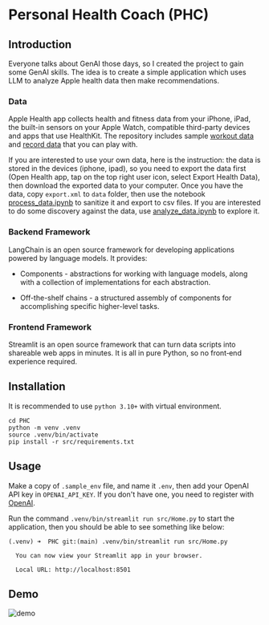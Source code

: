 # Personal Health Coach (PHC)

## Introduction

Everyone talks about GenAI those days, so I created the project to gain some GenAI skills. The idea is to create a simple application which uses LLM to analyze Apple health data then make recommendations.

### Data

Apple Health app collects health and fitness data from your iPhone, iPad, the built-in sensors on your Apple Watch, compatible third-party devices and apps that use HealthKit. The repository includes sample [workout data](./data/workouts_data.csv) and [record data](./data/records_data.csv) that you can play with.

If you are interested to use your own data, here is the instruction: the data is stored in the devices (iphone, ipad), so you need to export the data first (Open Health app, tap on the top right user icon, select Export Health Data), then download the exported data to your computer. Once you have the data, copy `export.xml` to `data` folder, then use the notebook [process_data.ipynb](./data/process_data.ipynb) to sanitize it and export to csv files. If you are interested to do some discovery against the data, use [analyze_data.ipynb](./data/analyze_data.ipynb) to explore it.

### Backend Framework

LangChain is an open source framework for developing applications powered by language models. It provides:

- Components - abstractions for working with language models, along with a collection of implementations for each abstraction.

- Off-the-shelf chains - a structured assembly of components for accomplishing specific higher-level tasks.

### Frontend Framework

Streamlit is an open source framework that can turn data scripts into shareable web apps in minutes. It is all in pure Python, so no front‑end experience required.

## Installation

It is recommended to use `python 3.10+` with virtual environment.

```
cd PHC
python -m venv .venv
source .venv/bin/activate
pip install -r src/requirements.txt
```

## Usage

Make a copy of `.sample_env` file, and name it `.env`, then add your OpenAI API key in `OPENAI_API_KEY`. If you don't have one, you need to register with [OpenAI](https://platform.openai.com/).

Run the command `.venv/bin/streamlit run src/Home.py` to start the application, then you should be able to see something like below:

```
(.venv) ➜  PHC git:(main) .venv/bin/streamlit run src/Home.py

  You can now view your Streamlit app in your browser.

  Local URL: http://localhost:8501
```

## Demo

![demo](./data/demo.gif)
